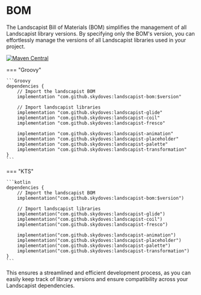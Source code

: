 # BOM

The Landscapist Bill of Materials (BOM) simplifies the management of all Landscapist library versions. By specifying only the BOM's version, you can effortlessly manage the versions of all Landscapist libraries used in your project.

 [![Maven Central](https://img.shields.io/maven-central/v/com.github.skydoves/landscapist.svg?label=Maven%20Central)](https://central.sonatype.com/search?q=skydoves%2520landscapist)<br>

=== "Groovy"

    ```Groovy
    dependencies {
        // Import the landscapist BOM
        implementation "com.github.skydoves:landscapist-bom:$version"

        // Import landscapist libraries
        implementation "com.github.skydoves:landscapist-glide"
        implementation "com.github.skydoves:landscapist-coil"
        implementation "com.github.skydoves:landscapist-fresco"

        implementation "com.github.skydoves:landscapist-animation"
        implementation "com.github.skydoves:landscapist-placeholder"
        implementation "com.github.skydoves:landscapist-palette"
        implementation "com.github.skydoves:landscapist-transformation"
    }
    ```

=== "KTS"

    ```kotlin
    dependencies {
        // Import the landscapist BOM
        implementation("com.github.skydoves:landscapist-bom:$version")

        // Import landscapist libraries
        implementation("com.github.skydoves:landscapist-glide")
        implementation("com.github.skydoves:landscapist-coil")
        implementation("com.github.skydoves:landscapist-fresco")

        implementation("com.github.skydoves:landscapist-animation")
        implementation("com.github.skydoves:landscapist-placeholder")
        implementation("com.github.skydoves:landscapist-palette")
        implementation("com.github.skydoves:landscapist-transformation")
    }
    ```

This ensures a streamlined and efficient development process, as you can easily keep track of library versions and ensure compatibility across your Landscapist dependencies. 